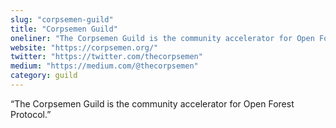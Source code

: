 ```yaml
---
slug: "corpsemen-guild"
title: "Corpsemen Guild"
oneliner: "The Corpsemen Guild is the community accelerator for Open Forest Protocol."
website: "https://corpsemen.org/"
twitter: "https://twitter.com/thecorpsemen"
medium: "https://medium.com/@thecorpsemen"
category: guild
---
```


“The Corpsemen Guild is the community accelerator for Open Forest Protocol.”

